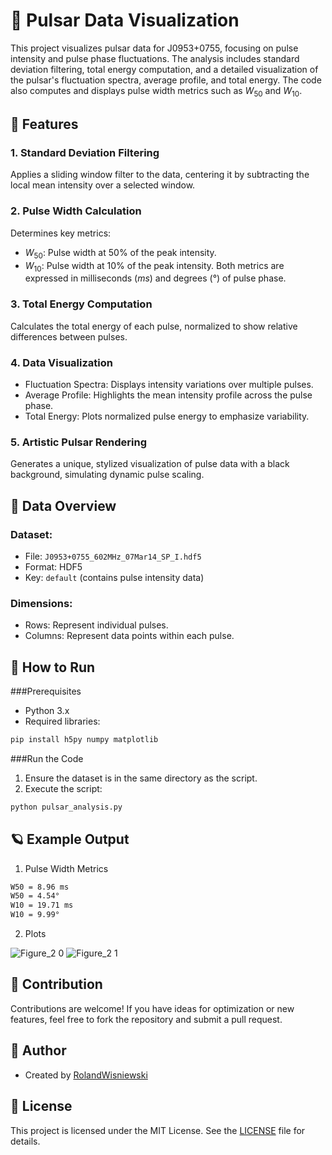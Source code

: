 # 🌌 Pulsar Data Visualization

This project visualizes pulsar data for J0953+0755, focusing on pulse intensity and pulse phase fluctuations. The analysis includes standard deviation filtering, total energy computation, and a detailed visualization of the pulsar's fluctuation spectra, average profile, and total energy. The code also computes and displays pulse width metrics such as $W_{50}$ and $W_{10}$.

## 🌟 Features

### 1. Standard Deviation Filtering
Applies a sliding window filter to the data, centering it by subtracting the local mean intensity over a selected window.

### 2. Pulse Width Calculation
Determines key metrics:
* $W_{50}$: Pulse width at 50% of the peak intensity.
* $W_{10}$: Pulse width at 10% of the peak intensity.
Both metrics are expressed in milliseconds ($ms$) and degrees (°) of pulse phase.

### 3. Total Energy Computation
Calculates the total energy of each pulse, normalized to show relative differences between pulses.

### 4. Data Visualization
* Fluctuation Spectra: Displays intensity variations over multiple pulses.
* Average Profile: Highlights the mean intensity profile across the pulse phase.
* Total Energy: Plots normalized pulse energy to emphasize variability.

### 5. Artistic Pulsar Rendering
Generates a unique, stylized visualization of pulse data with a black background, simulating dynamic pulse scaling.

## 📁 Data Overview

### Dataset:
* File: `J0953+0755_602MHz_07Mar14_SP_I.hdf5`
* Format: HDF5
* Key: `default` (contains pulse intensity data)

### Dimensions:
* Rows: Represent individual pulses.
* Columns: Represent data points within each pulse.

## 🔧 How to Run

###Prerequisites
* Python 3.x
* Required libraries:
```bash
pip install h5py numpy matplotlib
```

###Run the Code
1. Ensure the dataset is in the same directory as the script.
2. Execute the script:
```bash
python pulsar_analysis.py
```

## 🪐 Example Output

1. Pulse Width Metrics
```bash
W50 = 8.96 ms
W50 = 4.54°
W10 = 19.71 ms
W10 = 9.99°
```
2. Plots

![Figure_2 0](https://github.com/user-attachments/assets/5ce3de23-eb20-48a4-9cbd-24f609cb814f)
![Figure_2 1](https://github.com/user-attachments/assets/a55755c8-2fcb-4e3d-b585-8d1aa4119414)

## 🤝 Contribution

Contributions are welcome! If you have ideas for optimization or new features, feel free to fork the repository and submit a pull request.

## 👤 Author
* Created by [RolandWisniewski](https://github.com/RolandWisniewski)

## 📜 License
This project is licensed under the MIT License. See the [LICENSE](LICENSE) file for details.
